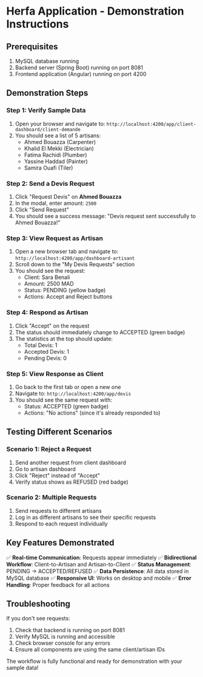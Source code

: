 # Herfa Application - Demonstration Instructions

## Prerequisites
1. MySQL database running
2. Backend server (Spring Boot) running on port 8081
3. Frontend application (Angular) running on port 4200

## Demonstration Steps

### Step 1: Verify Sample Data
1. Open your browser and navigate to: `http://localhost:4200/app/client-dashboard/client-demande`
2. You should see a list of 5 artisans:
   - Ahmed Bouazza (Carpenter)
   - Khalid El Mekki (Electrician)
   - Fatima Rachidi (Plumber)
   - Yassine Haddad (Painter)
   - Samira Ouafi (Tiler)

### Step 2: Send a Devis Request
1. Click "Request Devis" on **Ahmed Bouazza**
2. In the modal, enter amount: `2500`
3. Click "Send Request"
4. You should see a success message: "Devis request sent successfully to Ahmed Bouazza!"

### Step 3: View Request as Artisan
1. Open a new browser tab and navigate to: `http://localhost:4200/app/dashboard-artisant`
2. Scroll down to the "My Devis Requests" section
3. You should see the request:
   - Client: Sara Benali
   - Amount: 2500 MAD
   - Status: PENDING (yellow badge)
   - Actions: Accept and Reject buttons

### Step 4: Respond as Artisan
1. Click "Accept" on the request
2. The status should immediately change to ACCEPTED (green badge)
3. The statistics at the top should update:
   - Total Devis: 1
   - Accepted Devis: 1
   - Pending Devis: 0

### Step 5: View Response as Client
1. Go back to the first tab or open a new one
2. Navigate to: `http://localhost:4200/app/devis`
3. You should see the same request with:
   - Status: ACCEPTED (green badge)
   - Actions: "No actions" (since it's already responded to)

## Testing Different Scenarios

### Scenario 1: Reject a Request
1. Send another request from client dashboard
2. Go to artisan dashboard
3. Click "Reject" instead of "Accept"
4. Verify status shows as REFUSED (red badge)

### Scenario 2: Multiple Requests
1. Send requests to different artisans
2. Log in as different artisans to see their specific requests
3. Respond to each request individually

## Key Features Demonstrated

✅ **Real-time Communication**: Requests appear immediately
✅ **Bidirectional Workflow**: Client-to-Artisan and Artisan-to-Client
✅ **Status Management**: PENDING → ACCEPTED/REFUSED
✅ **Data Persistence**: All data stored in MySQL database
✅ **Responsive UI**: Works on desktop and mobile
✅ **Error Handling**: Proper feedback for all actions

## Troubleshooting

If you don't see requests:
1. Check that backend is running on port 8081
2. Verify MySQL is running and accessible
3. Check browser console for any errors
4. Ensure all components are using the same client/artisan IDs

The workflow is fully functional and ready for demonstration with your sample data!